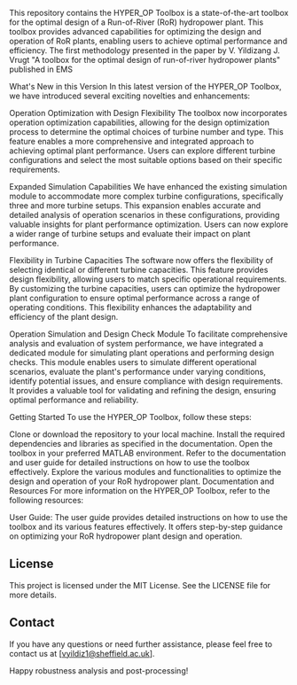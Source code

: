 
This repository contains the HYPER_OP Toolbox is a state-of-the-art toolbox for the optimal design of a Run-of-River (RoR) hydropower plant. This toolbox provides advanced capabilities for optimizing the design and operation of RoR plants, enabling users to achieve optimal performance and efficiency.
The first methodology presented in the paper by  V. Yildizang J. Vrugt "A toolbox for the optimal design of run-of-river hydropower plants" published in EMS


What's New in this Version
In this latest version of the HYPER_OP Toolbox, we have introduced several exciting novelties and enhancements:

Operation Optimization with Design Flexibility
The toolbox now incorporates operation optimization capabilities, allowing for the design optimization process to determine the optimal choices of turbine number and type. This feature enables a more comprehensive and integrated approach to achieving optimal plant performance. Users can explore different turbine configurations and select the most suitable options based on their specific requirements.

Expanded Simulation Capabilities
We have enhanced the existing simulation module to accommodate more complex turbine configurations, specifically three and more turbine setups. This expansion enables accurate and detailed analysis of operation scenarios in these configurations, providing valuable insights for plant performance optimization. Users can now explore a wider range of turbine setups and evaluate their impact on plant performance.

Flexibility in Turbine Capacities
The software now offers the flexibility of selecting identical or different turbine capacities. This feature provides design flexibility, allowing users to match specific operational requirements. By customizing the turbine capacities, users can optimize the hydropower plant configuration to ensure optimal performance across a range of operating conditions. This flexibility enhances the adaptability and efficiency of the plant design.

Operation Simulation and Design Check Module
To facilitate comprehensive analysis and evaluation of system performance, we have integrated a dedicated module for simulating plant operations and performing design checks. This module enables users to simulate different operational scenarios, evaluate the plant's performance under varying conditions, identify potential issues, and ensure compliance with design requirements. It provides a valuable tool for validating and refining the design, ensuring optimal performance and reliability.

Getting Started
To use the HYPER_OP Toolbox, follow these steps:

Clone or download the repository to your local machine.
Install the required dependencies and libraries as specified in the documentation.
Open the toolbox in your preferred MATLAB environment.
Refer to the documentation and user guide for detailed instructions on how to use the toolbox effectively.
Explore the various modules and functionalities to optimize the design and operation of your RoR hydropower plant.
Documentation and Resources
For more information on the HYPER_OP Toolbox, refer to the following resources:

User Guide: The user guide provides detailed instructions on how to use the toolbox and its various features effectively. It offers step-by-step guidance on optimizing your RoR hydropower plant design and operation.


## License

This project is licensed under the MIT License. See the LICENSE file for more details.

## Contact

If you have any questions or need further assistance, please feel free to contact us at [vyildiz1@sheffield.ac.uk].

Happy robustness analysis and post-processing!
